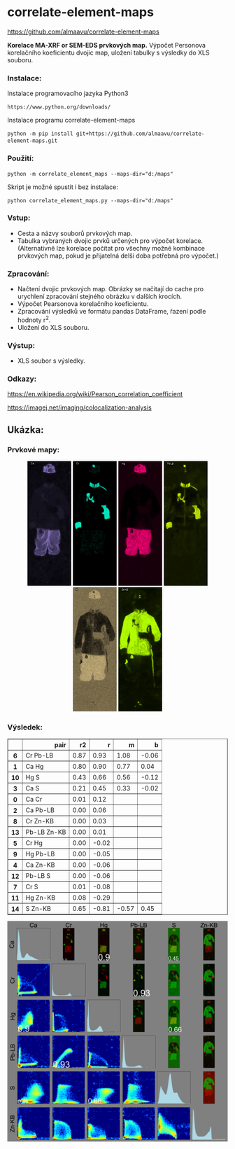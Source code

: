 # correlate-element-maps
https://github.com/almaavu/correlate-element-maps

**Korelace MA-XRF or SEM-EDS prvkových map.** 
 Výpočet Personova korelačního koeficientu dvojic map, uložení tabulky s výsledky do XLS souboru. 


### Instalace:
Instalace programovacího jazyka Python3

    https://www.python.org/downloads/
    
Instalace programu correlate-element-maps

    python -m pip install git+https://github.com/almaavu/correlate-element-maps.git

### Použití:

    python -m correlate_element_maps --maps-dir="d:/maps"
    
Skript je možné spustit i bez instalace:

    python correlate_element_maps.py --maps-dir="d:/maps"


### Vstup: 
- Cesta a názvy souborů prvkových map.
- Tabulka vybraných dvojic prvků určených pro výpočet korelace. (Alternativně lze korelace počítat pro všechny možné kombinace prvkových map, pokud je přijatelná delší doba potřebná pro výpočet.) 


### Zpracování:
- Načtení dvojic prvkových map. Obrázky se načítají do cache pro urychlení zpracování stejného obrázku v dalších krocích.
- Výpočet Pearsonova korelačního koeficientu.
- Zpracování výsledků ve formátu pandas DataFrame, řazení podle hodnoty r<sup>2</sup>.
- Uložení do XLS souboru.


### Výstup:
- XLS soubor s výsledky.



### Odkazy:

https://en.wikipedia.org/wiki/Pearson_correlation_coefficient

https://imagej.net/imaging/colocalization-analysis




## Ukázka:

### Prvkové mapy:

<p align="center">

</p>

<p align="center">
  <img src="sample/Ca.jpg" width="100" title="">
  <img src="sample/Cr.jpg" width="100" title="">
<img src="sample/Hg.jpg" width="100" title="">
<img src="sample/Pb-LB.jpg" width="100" title="">
<img src="sample/S.jpg" width="100" title="">
<img src="sample/Zn-KB.jpg" width="100" title="">
</p>

### Výsledek:
<table border="1" class="dataframe">
  <thead>
    <tr style="text-align: right;">
      <th></th>
      <th>pair</th>
      <th>r2</th>
      <th>r</th>
      <th>m</th>
      <th>b</th>
    </tr>
  </thead>
  <tbody>
    <tr>
      <th>6</th>
      <td>Cr Pb-LB</td>
      <td>0.87</td>
      <td>0.93</td>
      <td>1.08</td>
      <td>-0.06</td>
    </tr>
    <tr>
      <th>1</th>
      <td>Ca Hg</td>
      <td>0.80</td>
      <td>0.90</td>
      <td>0.77</td>
      <td>0.04</td>
    </tr>
    <tr>
      <th>10</th>
      <td>Hg S</td>
      <td>0.43</td>
      <td>0.66</td>
      <td>0.56</td>
      <td>-0.12</td>
    </tr>
    <tr>
      <th>3</th>
      <td>Ca S</td>
      <td>0.21</td>
      <td>0.45</td>
      <td>0.33</td>
      <td>-0.02</td>
    </tr>
    <tr>
      <th>0</th>
      <td>Ca Cr</td>
      <td>0.01</td>
      <td>0.12</td>
      <td></td>
      <td></td>
    </tr>
    <tr>
      <th>2</th>
      <td>Ca Pb-LB</td>
      <td>0.00</td>
      <td>0.06</td>
      <td></td>
      <td></td>
    </tr>
    <tr>
      <th>8</th>
      <td>Cr Zn-KB</td>
      <td>0.00</td>
      <td>0.03</td>
      <td></td>
      <td></td>
    </tr>
    <tr>
      <th>13</th>
      <td>Pb-LB Zn-KB</td>
      <td>0.00</td>
      <td>0.01</td>
      <td></td>
      <td></td>
    </tr>
    <tr>
      <th>5</th>
      <td>Cr Hg</td>
      <td>0.00</td>
      <td>-0.02</td>
      <td></td>
      <td></td>
    </tr>
    <tr>
      <th>9</th>
      <td>Hg Pb-LB</td>
      <td>0.00</td>
      <td>-0.05</td>
      <td></td>
      <td></td>
    </tr>
    <tr>
      <th>4</th>
      <td>Ca Zn-KB</td>
      <td>0.00</td>
      <td>-0.06</td>
      <td></td>
      <td></td>
    </tr>
    <tr>
      <th>12</th>
      <td>Pb-LB S</td>
      <td>0.00</td>
      <td>-0.06</td>
      <td></td>
      <td></td>
    </tr>
    <tr>
      <th>7</th>
      <td>Cr S</td>
      <td>0.01</td>
      <td>-0.08</td>
      <td></td>
      <td></td>
    </tr>
    <tr>
      <th>11</th>
      <td>Hg Zn-KB</td>
      <td>0.08</td>
      <td>-0.29</td>
      <td></td>
      <td></td>
    </tr>
    <tr>
      <th>14</th>
      <td>S Zn-KB</td>
      <td>0.65</td>
      <td>-0.81</td>
      <td>-0.57</td>
      <td>0.45</td>
    </tr>
  </tbody>
</table>
<img src="sample/corr_matrix.png" width="800" title="">
